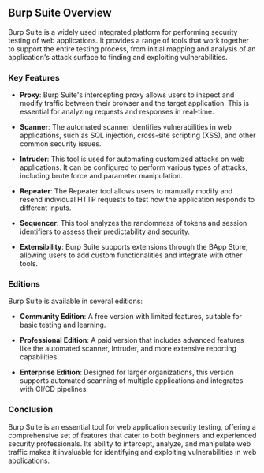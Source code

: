 ## Burp Suite Overview

Burp Suite is a widely used integrated platform for performing security testing of web applications. It provides a range of tools that work together to support the entire testing process, from initial mapping and analysis of an application's attack surface to finding and exploiting vulnerabilities.

### Key Features

- **Proxy**: Burp Suite's intercepting proxy allows users to inspect and modify traffic between their browser and the target application. This is essential for analyzing requests and responses in real-time.
  
- **Scanner**: The automated scanner identifies vulnerabilities in web applications, such as SQL injection, cross-site scripting (XSS), and other common security issues.

- **Intruder**: This tool is used for automating customized attacks on web applications. It can be configured to perform various types of attacks, including brute force and parameter manipulation.

- **Repeater**: The Repeater tool allows users to manually modify and resend individual HTTP requests to test how the application responds to different inputs.

- **Sequencer**: This tool analyzes the randomness of tokens and session identifiers to assess their predictability and security.

- **Extensibility**: Burp Suite supports extensions through the BApp Store, allowing users to add custom functionalities and integrate with other tools.

### Editions

Burp Suite is available in several editions:

- **Community Edition**: A free version with limited features, suitable for basic testing and learning.
  
- **Professional Edition**: A paid version that includes advanced features like the automated scanner, Intruder, and more extensive reporting capabilities.

- **Enterprise Edition**: Designed for larger organizations, this version supports automated scanning of multiple applications and integrates with CI/CD pipelines.

### Conclusion

Burp Suite is an essential tool for web application security testing, offering a comprehensive set of features that cater to both beginners and experienced security professionals. Its ability to intercept, analyze, and manipulate web traffic makes it invaluable for identifying and exploiting vulnerabilities in web applications.